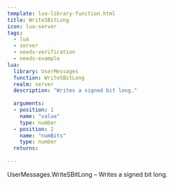 ```yaml
---
template: lua-library-function.html
title: WriteSBitLong
icon: lua-server
tags:
  - lua
  - server
  - needs-verification
  - needs-example
lua:
  library: UserMessages
  function: WriteSBitLong
  realm: server
  description: "Writes a signed bit long."
  
  arguments:
  - position: 1
    name: "value"
    type: number
  - position: 2
    name: "numBits"
    type: number
  returns:
    
---
```


<div class="lua__search__keywords">
UserMessages.WriteSBitLong &#x2013; Writes a signed bit long.
</div>
